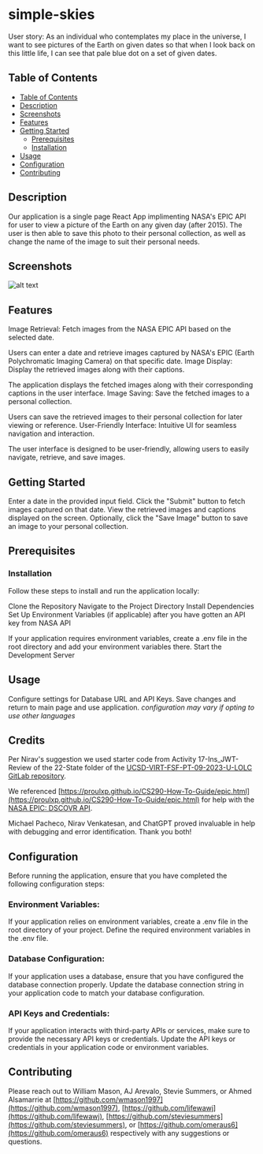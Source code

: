 # simple-skies

User story: As an individual who contemplates my place in the universe, I want to see pictures of the Earth on given dates so that when I look back on this little life, I can see that pale blue dot on a set of given dates.

## Table of Contents

- [Table of Contents](#table-of-contents)
- [Description](#description)
- [Screenshots](#screenshots)
- [Features](#features)
- [Getting Started](#getting-started)
  - [Prerequisites](#prerequisites)
  - [Installation](#installation)
- [Usage](#usage)
- [Configuration](#configuration)
- [Contributing](#contributing)

## Description
Our application is a single page React App implimenting NASA's EPIC API for user
to view a picture of the Earth on any given day (after 2015). The user is then able to save this photo to their personal
collection, as well as change the name of the image to suit their personal needs.



## Screenshots
![alt text](<Screenshot 2024-03-26 at 4.30.14 PM.png>)


## Features
Image Retrieval: Fetch images from the NASA EPIC API based on the selected date.

Users can enter a date and retrieve images captured by NASA's EPIC (Earth Polychromatic Imaging Camera) on that specific date.
Image Display: Display the retrieved images along with their captions.

The application displays the fetched images along with their corresponding captions in the user interface.
Image Saving: Save the fetched images to a personal collection.

Users can save the retrieved images to their personal collection for later viewing or reference.
User-Friendly Interface: Intuitive UI for seamless navigation and interaction.

The user interface is designed to be user-friendly, allowing users to easily navigate, retrieve, and save images.

## Getting Started
Enter a date in the provided input field.
Click the "Submit" button to fetch images captured on that date.
View the retrieved images and captions displayed on the screen.
Optionally, click the "Save Image" button to save an image to your personal collection.

## Prerequisites
 
### Installation
Follow these steps to install and run the application locally:

Clone the Repository
Navigate to the Project Directory
Install Dependencies
Set Up Environment Variables (if applicable) after you have gotten an API key from NASA API

If your application requires environment variables, create a .env file in the root directory and add your environment variables there.
Start the Development Server



 ## Usage
 

 Configure settings for Database URL and API Keys.
 Save changes and return to main page and use application. 
 *configuration may vary if opting to use other languages*

## Credits
Per Nirav's suggestion we used starter code from Activity 17-Ins_JWT-Review of the 22-State folder of the [UCSD-VIRT-FSF-PT-09-2023-U-LOLC GitLab repository](https://git.bootcampcontent.com/University-of-California---San-Diego/UCSD-VIRT-FSF-PT-09-2023-U-LOLC).

We referenced [https://proulxp.github.io/CS290-How-To-Guide/epic.html](https://proulxp.github.io/CS290-How-To-Guide/epic.html) for help with the  [NASA EPIC: DSCOVR API](https://epic.gsfc.nasa.gov/).

Michael Pacheco, Nirav Venkatesan, and ChatGPT proved invaluable in help with debugging and error identification. Thank you both!

## Configuration
Before running the application, ensure that you have completed the following configuration steps:

### Environment Variables:

If your application relies on environment variables, create a .env file in the root directory of your project.
Define the required environment variables in the .env file. 

### Database Configuration:

If your application uses a database, ensure that you have configured the database connection properly.
Update the database connection string in your application code to match your database configuration.

### API Keys and Credentials:

If your application interacts with third-party APIs or services, make sure to provide the necessary API keys or credentials.
Update the API keys or credentials in your application code or environment variables.



## Contributing
Please reach out to William Mason, AJ Arevalo, Stevie Summers, or Ahmed Alsamarrie at [https://github.com/wmason1997](https://github.com/wmason1997), [https://github.com/lifewawj](https://github.com/lifewawj), [https://github.com/steviesummers](https://github.com/steviesummers), or [https://github.com/omeraus6](https://github.com/omeraus6) respectively with any suggestions or questions.

